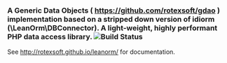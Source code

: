 ### A Generic Data Objects ( https://github.com/rotexsoft/gdao ) implementation based on a stripped down version of idiorm (\\LeanOrm\\DBConnector). A light-weight, highly performant PHP data access library. ![Build Status](https://travis-ci.org/rotexsoft/leanorm.svg?branch=master)

See http://rotexsoft.github.io/leanorm/ for documentation.

